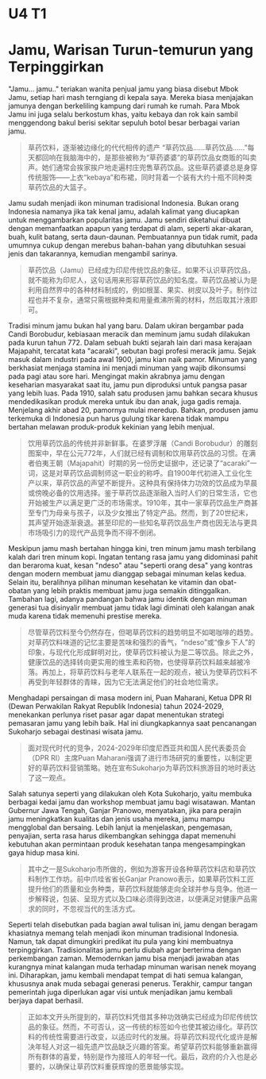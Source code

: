 # U4 T1

# Jamu, Warisan Turun-temurun yang Terpinggirkan

"Jamu... jamu.." teriakan wanita penjual jamu yang biasa disebut Mbok Jamu, setiap hari mash terngiang di kepala saya. Mereka biasa menjajakan jamunya dengan berkeliling kampung dari rumah ke rumah. Para Mbok Jamu ini juga selalu berkostum khas, yaitu kebaya dan rok kain sambil menggendong bakul berisi sekitar sepuluh botol besar berbagai varian jamu.

> 草药饮料，逐渐被边缘化的代代相传的遗产
> “草药饮品……草药饮品……”每天都回响在我脑海中的，是那些被称为“草药婆婆”的草药饮品女商贩的叫卖声。她们通常会挨家挨户地走遍村庄兜售草药饮品。这些草药婆婆总是身穿传统服饰——上衣“kebaya”和布裙，同时背着一个装有大约十瓶不同种类草药饮品的大篮子。

Jamu sudah menjadi ikon minuman tradisional Indonesia. Bukan orang Indonesia namanya jika tak kenal jamu, adalah kalimat yang diucapkan untuk menggambarkan popularitas jamu. Jamu sendiri diketahui dibuat dengan memanfaatkan apapun yang terdapat di alam, seperti akar-akaran, buah, kulit batang, serta daun-daunan. Pembuatannya pun tidak rumit, pada umumnya cukup dengan merebus bahan-bahan yang dibutuhkan sesuai jenis dan takarannya, kemudian mengambil sarinya.

> 草药饮品（Jamu）已经成为印尼传统饮品的象征。如果不认识草药饮品，就不能称为印尼人，这句话用来形容草药饮品的知名度。草药饮品被认为是利用自然界中的各种材料制成的，例如根茎、果实、树皮以及叶子。制作过程也并不复杂，通常只需根据种类和用量煮沸所需的材料，然后取其汁液即可。

Tradisi minum jamu bukan hal yang baru. Dalam ukiran bergambar pada Candi Borobudur, kebiasaan meracik dan meminum jamu sudah dilakukan pada kurun tahun 772. Dalam sebuah bukti sejarah lain dari masa kerajaan Majapahit, tercatat kata "acaraki", sebutan bagi profesi meracik jamu. Sejak masuk dalam industri pada awal 1900, jamu kian naik pamor. Minuman yang berkhasiat menjaga stamina ini menjadi minuman yang wajib dikonsumsi pada pagi atau sore hari. Mengingat makin akrabnya jamu dengan keseharian masyarakat saat itu, jamu pun diproduksi untuk pangsa pasar yang lebih luas. Pada 1910, salah satu produsen jamu bahkan secara khusus mendedikasikan produk mereka untuk ibu dan anak, juga gadis remaja. Menjelang akhir abad 20, pamornya mulai meredup. Bahkan, produsen jamu terkemuka di Indonesia pun harus gulung tikar karena tidak mampu bertahan melawan produk-produk kekinian yang lebih menjual.

> 饮用草药饮品的传统并非新鲜事。在婆罗浮屠（Candi Borobudur）的雕刻图案中，早在公元772年，人们就已经有调制和饮用草药饮品的习惯。在满者伯夷王朝（Majapahit）时期的另一份历史证据中，还记录了“acaraki”一词，这是对草药饮品调制师这一职业的称呼。自1900年代初进入工业化生产以来，草药饮品的声望不断提升。这种具有保持体力功效的饮品成为早晨或傍晚必备的饮用选择。鉴于草药饮品逐渐融入当时人们的日常生活，它也开始被生产以满足更广泛的市场需求。1910年，其中一家草药饮品生产商甚至专门为母亲与孩子，以及少女推出了特定产品。然而，到了20世纪末，其声望开始逐渐衰退。甚至印尼的一些知名草药饮品生产商也因无法与更具市场吸引力的现代产品竞争而不得不倒闭。

Meskipun jamu mash bertahan hingga kini, tren minum jamu mash terbilang kalah dari tren minum kopi. Ingatan tentang rasa jamu yang didominasi pahit dan beraroma kuat, kesan "ndeso" atau "seperti orang desa" yang kontras dengan modern membuat jamu dianggap sebagai minuman kelas kedua. Selain itu, beralihnya pilihan minuman kesehatan ke vitamin dan obat-obatan yang lebih praktis membuat jamu juga semakin ditinggalkan. Tambahan lagi, adanya pandangan bahwa jamu identik dengan minuman generasi tua disinyalir membuat jamu tidak lagi diminati oleh kalangan anak muda karena tidak memenuhi prestise mereka.

> 尽管草药饮料至今仍然存在，但喝草药饮料的趋势明显不如喝咖啡的趋势。对草药饮料味道的记忆主要是苦味和强烈的香气，“ndeso”或“像乡下人”的印象，与现代化形成鲜明对比，使草药饮料被认为是二等饮品。除此之外，健康饮品的选择转向更实用的维生素和药物，也使得草药饮料越来越被冷落。再加上，将草药饮料与老年人联系在一起的观点，被认为使草药饮料不再受到年轻群体的青睐，因为它无法满足他们的社会地位需求。

Menghadapi persaingan di masa modern ini, Puan Maharani, Ketua DPR RI (Dewan Perwakilan Rakyat Republik Indonesia) tahun 2024-2029, menekankan perlunya riset pasar agar dapat menentukan strategi pemasaran jamu yang lebih baik. Hal ini diungkapkannya saat pencanangan Sukoharjo sebagai destinasi wisata jamu.

> 面对现代时代的竞争，2024-2029年印度尼西亚共和国人民代表委员会（DPR RI）主席Puan Maharani强调了进行市场研究的重要性，以制定更好的草药饮料营销策略。她在宣布Sukoharjo为草药饮料旅游目的地时表达了这一观点。

Salah satunya seperti yang dilakukan oleh Kota Sukoharjo, yaitu membuka berbagai kedai jamu dan workshop membuat jamu bagi wisatawan. Mantan Gubernur Jawa Tengah, Ganjar Pranowo, menyatakan, jika para perajin jamu meningkatkan kualitas dan jenis usaha mereka, jamu mampu mengglobal dan bersaing. Lebih lanjut ia menjelaskan, pengemasan, penyajian, serta rasa harus dikembangkan sehingga dapat memenuhi kebutuhan akan permintaan produk kesehatan tanpa mengesampingkan gaya hidup masa kini.

> 其中之一是Sukoharjo市所做的，例如为游客开设各种草药饮料店和草药饮料制作工作坊。前中爪哇省省长Ganjar Pranowo表示，如果草药饮料工匠提升他们的质量和业务种类，草药饮料就能够走向全球并参与竞争。他进一步解释说，包装、呈现方式以及口味必须得到改进，以便满足对健康产品需求的同时，不忽视当代的生活方式。

Seperti telah disebutkan pada bagian awal tulisan ini, jamu dengan beragam khasiatnya memang telah menjadi ikon minuman tradisional Indonesia. Namun, tak dapat dimungkiri predikat itu pula yang kini membuatnya terpinggirkan. Tradisionalitas jamu perlu diubah agar berterima dengan perkembangan zaman. Memodernkan jamu bisa menjadi jawaban atas kurangnya minat kalangan muda terhadap minuman warisan nenek moyang ini. Diharapkan, jamu kembali mendapat tempat di hati semua kalangan, khususnya anak muda sebagai generasi penerus. Terakhir, campur tangan pemerintah juga diperlukan agar visi untuk menjadikan jamu kembali berjaya dapat berhasil.

> 正如本文开头所提到的，草药饮料凭借其多种功效确实已经成为印尼传统饮品的象征。然而，不可否认，这一传统的标签如今也使其被边缘化。草药饮料的传统性需要进行改变，以适应时代的发展。将草药饮料现代化或许是解决年轻人对这一祖先遗产饮品缺乏兴趣的答案。希望草药饮料能够重新赢得所有群体的喜爱，特别是作为接班人的年轻一代。最后，政府的介入也是必要的，以确保让草药饮料重获辉煌的愿景能够实现。
